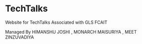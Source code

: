 # TechTalks

Website for TechTalks
Associated with GLS FCAIT

Managed By
HIMANSHU JOSHI ,
MONARCH MAISURIYA ,
MEET ZINZUVADIYA
